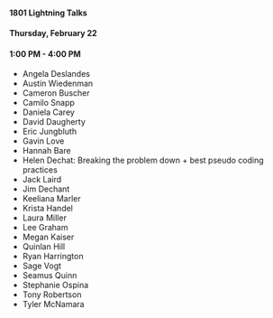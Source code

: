 #### 1801 Lightning Talks
#### Thursday, February 22
#### 1:00 PM - 4:00 PM

- Angela Deslandes
- Austin Wiedenman
- Cameron Buscher
- Camilo Snapp
- Daniela Carey
- David Daugherty
- Eric Jungbluth
- Gavin Love
- Hannah Bare
- Helen Dechat: Breaking the problem down + best pseudo coding practices
- Jack Laird
- Jim Dechant
- Keeliana Marler
- Krista Handel
- Laura Miller
- Lee Graham
- Megan Kaiser
- Quinlan Hill
- Ryan Harrington
- Sage Vogt
- Seamus Quinn
- Stephanie Ospina
- Tony Robertson
- Tyler McNamara
